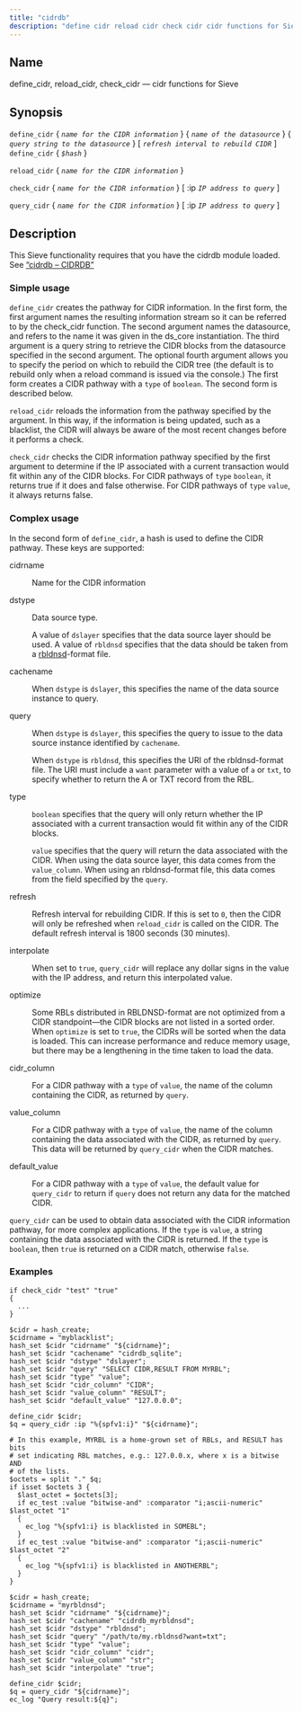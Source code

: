 ```yaml
---
title: "cidrdb"
description: "define cidr reload cidr check cidr cidr functions for Sieve define cidr name for the CIDR information name of the datasource query string to the datasource refresh interval to rebuild CIDR define cidr hash reload cidr name for the CIDR information check cidr name for the CIDR information ip IP..."
---
```


<a name="sieve.ref.cidrdb"></a> 
## Name

define_cidr, reload_cidr, check_cidr — cidr functions for Sieve

## Synopsis

`define_cidr` { *`name for the CIDR information`*                           } { *`name of the datasource`*                    } { *`query string to the datasource`*                           } [ *`refresh interval to rebuild CIDR`*                           ]
`define_cidr` { *`$hash`* }

`reload_cidr` { *`name for the CIDR information`*                           }

`check_cidr` { *`name for the CIDR information`*                           } [ :ip *`IP address to query`*                   ]

`query_cidr` { *`name for the CIDR information`*                           } [ :ip *`IP address to query`*                   ]

<a name="idp28818864"></a> 
## Description

This Sieve functionality requires that you have the cidrdb module loaded. See [“cidrdb – CIDRDB”](/momentum/3/3-reference/3-reference-modules-cidrdb)

### <a name="idp28821280"></a> Simple usage

`define_cidr` creates the pathway for CIDR information. In the first form, the first argument names the resulting information stream so it can be referred to by the check_cidr function. The second argument names the datasource, and refers to the name it was given in the ds_core instantiation. The third argument is a query string to retrieve the CIDR blocks from the datasource specified in the second argument. The optional fourth argument allows you to specify the period on which to rebuild the CIDR tree (the default is to rebuild only when a reload command is issued via the console.) The first form creates a CIDR pathway with a `type` of `boolean`. The second form is described below.

`reload_cidr` reloads the information from the pathway specified by the argument. In this way, if the information is being updated, such as a blacklist, the CIDR will always be aware of the most recent changes before it performs a check.

`check_cidr` checks the CIDR information pathway specified by the first argument to determine if the IP associated with a current transaction would fit within any of the CIDR blocks. For CIDR pathways of `type` `boolean`, it returns true if it does and false otherwise. For CIDR pathways of `type` `value`, it always returns false.

### <a name="idp28827952"></a> Complex usage

In the second form of `define_cidr`, a hash is used to define the CIDR pathway. These keys are supported:

<dl class="variablelist">

<dt>cidrname</dt>

<dd>

Name for the CIDR information

</dd>

<dt>dstype</dt>

<dd>

Data source type.

A value of `dslayer` specifies that the data source layer should be used. A value of `rbldnsd` specifies that the data should be taken from a [rbldnsd](http://www.corpit.ru/mjt/rbldnsd/rbldnsd.8.html)-format file.

</dd>

<dt>cachename</dt>

<dd>

When `dstype` is `dslayer`, this specifies the name of the data source instance to query.

</dd>

<dt>query</dt>

<dd>

When `dstype` is `dslayer`, this specifies the query to issue to the data source instance identified by `cachename`.

When `dstype` is `rbldnsd`, this specifies the URI of the rbldnsd-format file. The URI must include a `want` parameter with a value of `a` or `txt`, to specify whether to return the A or TXT record from the RBL.

</dd>

<dt>type</dt>

<dd>

`boolean` specifies that the query will only return whether the IP associated with a current transaction would fit within any of the CIDR blocks.

`value` specifies that the query will return the data associated with the CIDR. When using the data source layer, this data comes from the `value_column`. When using an rbldnsd-format file, this data comes from the field specified by the `query`.

</dd>

<dt>refresh</dt>

<dd>

Refresh interval for rebuilding CIDR. If this is set to `0`, then the CIDR will only be refreshed when `reload_cidr` is called on the CIDR. The default refresh interval is 1800 seconds (30 minutes).

</dd>

<dt>interpolate</dt>

<dd>

When set to `true`, `query_cidr` will replace any dollar signs in the value with the IP address, and return this interpolated value.

</dd>

<dt>optimize</dt>

<dd>

Some RBLs distributed in RBLDNSD-format are not optimized from a CIDR standpoint—the CIDR blocks are not listed in a sorted order. When `optimize` is set to `true`, the CIDRs will be sorted when the data is loaded. This can increase performance and reduce memory usage, but there may be a lengthening in the time taken to load the data.

</dd>

<dt>cidr_column</dt>

<dd>

For a CIDR pathway with a `type` of `value`, the name of the column containing the CIDR, as returned by `query`.

</dd>

<dt>value_column</dt>

<dd>

For a CIDR pathway with a `type` of `value`, the name of the column containing the data associated with the CIDR, as returned by `query`. This data will be returned by `query_cidr` when the CIDR matches.

</dd>

<dt>default_value</dt>

<dd>

For a CIDR pathway with a `type` of `value`, the default value for `query_cidr` to return if `query` does not return any data for the matched CIDR.

</dd>

</dl>

`query_cidr` can be used to obtain data associated with the CIDR information pathway, for more complex applications. If the `type` is `value`, a string containing the data associated with the CIDR is returned. If the `type` is `boolean`, then `true` is returned on a CIDR match, otherwise `false`.

### <a name="idp28871072"></a> Examples

<a name="example.cidr_check"></a> 


```
if check_cidr "test" "true"
{
  ...
}
```

<a name="example.query_cidr"></a> 


```
$cidr = hash_create;
$cidrname = "myblacklist";
hash_set $cidr "cidrname" "${cidrname}";
hash_set $cidr "cachename" "cidrdb_sqlite";
hash_set $cidr "dstype" "dslayer";
hash_set $cidr "query" "SELECT CIDR,RESULT FROM MYRBL";
hash_set $cidr "type" "value";
hash_set $cidr "cidr_column" "CIDR";
hash_set $cidr "value_column" "RESULT";
hash_set $cidr "default_value" "127.0.0.0";

define_cidr $cidr;
$q = query_cidr :ip "%{spfv1:i}" "${cidrname}";

# In this example, MYRBL is a home-grown set of RBLs, and RESULT has bits
# set indicating RBL matches, e.g.: 127.0.0.x, where x is a bitwise AND
# of the lists.
$octets = split "." $q;
if isset $octets 3 {
  $last_octet = $octets[3];
  if ec_test :value "bitwise-and" :comparator "i;ascii-numeric" $last_octet "1"
  {
    ec_log "%{spfv1:i} is blacklisted in SOMEBL";
  }
  if ec_test :value "bitwise-and" :comparator "i;ascii-numeric" $last_octet "2"
  {
    ec_log "%{spfv1:i} is blacklisted in ANOTHERBL";
  }
}
```

<a name="example.query.rbldsnd"></a> 


```
$cidr = hash_create;
$cidrname = "myrbldnsd";
hash_set $cidr "cidrname" "${cidrname}";
hash_set $cidr "cachename" "cidrdb_myrbldnsd";
hash_set $cidr "dstype" "rbldnsd";
hash_set $cidr "query" "/path/to/my.rbldnsd?want=txt";
hash_set $cidr "type" "value";
hash_set $cidr "cidr_column" "cidr";
hash_set $cidr "value_column" "str";
hash_set $cidr "interpolate" "true";

define_cidr $cidr;
$q = query_cidr "${cidrname}";
ec_log "Query result:${q}";
```